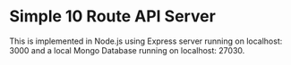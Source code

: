# Simple 10 Route API Server
This is implemented in Node.js using Express server running on localhost: 3000 and a local Mongo Database running on localhost: 27030.
